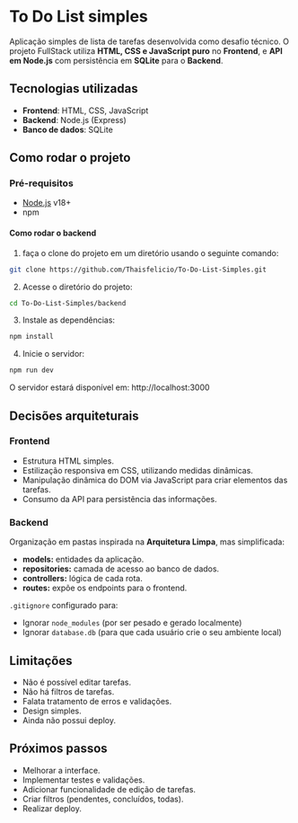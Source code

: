 # To Do List simples

Aplicação simples de lista de tarefas desenvolvida como desafio técnico.
O projeto FullStack utiliza **HTML, CSS e JavaScript puro** no **Frontend**, e **API em Node.js** com persistência em **SQLite** para o **Backend**.

## Tecnologias utilizadas
- **Frontend**: HTML, CSS, JavaScript
- **Backend**: Node.js (Express)
- **Banco de dados**: SQLite

## Como rodar o projeto

### Pré-requisitos
- [Node.js](https://nodejs.org/pt) v18+
- npm
#### Como rodar o backend
1. faça o clone do projeto em um diretório usando o seguinte comando:
```bash
git clone https://github.com/Thaisfelicio/To-Do-List-Simples.git
```
2. Acesse o diretório do projeto:
```bash
cd To-Do-List-Simples/backend
```
3. Instale as dependências:
```bash
npm install
```
4. Inicie o servidor:
```bash
npm run dev
```

O servidor estará disponível em: http://localhost:3000

## Decisões arquiteturais
### Frontend
- Estrutura HTML simples.
- Estilização responsiva em CSS, utilizando medidas dinâmicas.
- Manipulação dinâmica do DOM via JavaScript para criar elementos das tarefas.
- Consumo da API para persistência das informações.

### Backend
Organização em pastas inspirada na **Arquitetura Limpa**, mas simplificada:
- **models:** entidades da aplicação.
- **repositories:** camada de acesso ao banco de dados.
- **controllers:** lógica de cada rota.
- **routes:** expõe os endpoints para o frontend.

`.gitignore` configurado para:
- Ignorar `node_modules` (por ser pesado e gerado localmente)
- Ignorar `database.db` (para que cada usuário crie o seu ambiente local)

## Limitações
- Não é possível editar tarefas.
- Não há filtros de tarefas.
- Falata tratamento de erros e validações.
- Design simples.
- Ainda não possui deploy.

## Próximos passos
- Melhorar a interface.
- Implementar testes e validações.
- Adicionar funcionalidade de edição de tarefas.
- Criar filtros (pendentes, concluídos, todas).
- Realizar deploy.
